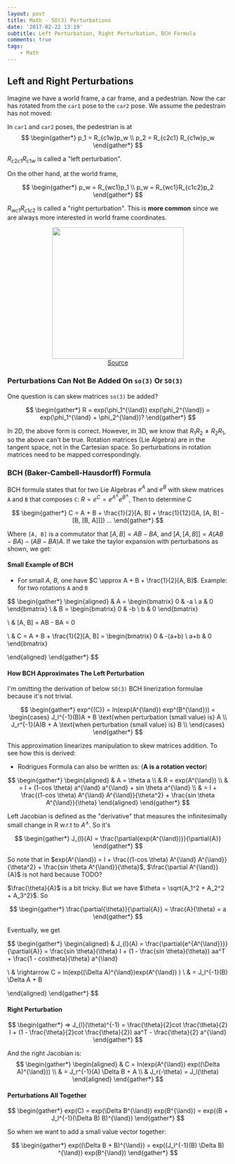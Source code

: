 ```yaml
---
layout: post
title: Math - SO(3) Perturbations
date: '2017-02-22 13:19'
subtitle: Left Perturbation, Right Perturbation, BCH Formula
comments: true
tags:
    - Math
---
```


## Left and Right Perturbations

Imagine we have a world frame, a car frame, and a pedestrian. Now the car has rotated from the `car1` pose to the `car2` pose. We assume the pedestrain has not moved:

In `car1` and `car2` poses, the pedestrian is at
$$
\begin{gather*}
p_1 = R_{c1w}p_w
\\
p_2 = R_{c2c1} R_{c1w}p_w
\end{gather*}
$$

$R_{c2c1} R_{c1w}$ is called a "left perturbation".

On the other hand, at the world frame,

$$
\begin{gather*}
p_w = R_{wc1}p_1
\\
p_w = R_{wc1}R_{c1c2}p_2
\end{gather*}
$$

$R_{wc1}R_{c1c2}$ is called a "right perturbation". This is **more common** since we are always more interested in world frame coordinates.

<div style="text-align: center;">
<p align="center">
    <figure>
        <img src="https://github.com/user-attachments/assets/081626cc-89db-43cf-a4fa-3cf353a7bc25" height="300" alt=""/>
        <figcaption><a href="https://alida.tistory.com/73">Source</a></figcaption>
    </figure>
</p>
</div>


### Perturbations Can Not Be Added On `so(3)` Or `SO(3)`

One question is can skew matrices `so(3)` be added?

$$
\begin{gather*}
R = exp(\phi_1^{\land}) exp(\phi_2^{\land}) = exp(\phi_1^{\land} + \phi_2^{\land})?
\end{gather*}
$$

In 2D, the above form is correct. However, in 3D, we know that $R_1R_2 \ne R_2R_1$, so the above can't be true. Rotation matrices (Lie Algebra) are in the tangent space, not in the Cartesian space. So perturbations in rotation matrices need to be mapped correspondingly.

### BCH (Baker-Cambell-Hausdorff) Formula

BCH formula states that for two Lie Algebras $e^{A}$ and $e^{B}$ with skew matrices `A` and `B` that composes `C`: $R = e^{C} = e^{A^{\land}} e^{B^{\land}}$, Then to determine C

$$
\begin{gather*}
C = A + B + \frac{1}{2}[A, B] + \frac{1}{12}([A, [A, B] - [B, [B, A]]]) ...
\end{gather*}
$$

Where `[A, B]` is a commutator that $[A, B] = AB - BA$, and $[A, [A, B]] = A(AB-BA) - (AB-BA)A$. If we take the taylor expansion with perturbations as shown, we get:

#### Small Example of BCH

- For small $A$, $B$, one have $C \approx A + B + \frac{1}{2}[A, B]$. Example: for two rotations `A` and `B`

$$
\begin{gather*}
\begin{aligned}
& A = \begin{bmatrix}
0 & -a  \\
a & 0
\end{bmatrix}
\\ &
B = \begin{bmatrix}
0 & -b  \\
b & 0
\end{bmatrix}

\\ &
[A, B] = AB - BA = 0

\\ &
C = A + B + \frac{1}{2}[A, B] = \begin{bmatrix}
0 & -(a+b)  \\
a+b & 0
\end{bmatrix}

\end{aligned}
\end{gather*}
$$

#### How BCH Approximates The Left Perturbation

I'm omitting the derivation of below `SO(3)` BCH linerization formulae because it's not trivial.

$$
\begin{gather*}
exp^{(C)} = ln(exp(A^{\land}) exp^(B^{\land})) =
\begin{cases}
J_l^{-1}(B)A + B \text{when perturbation (small value) is} A \\
J_r^{-1}(A)B + A \text{when perturbation (small value) is} B \\
\end{cases}
\end{gather*}
$$

This approximation linearizes manipulation to skew matrices addition. To see how this is derived:

- Rodrigues Formula can also be written as: (**A is a rotation vector**)

$$
\begin{gather*}
\begin{aligned}
&
A = \theta a
\\ &
R = exp(A^{\land})
\\ &
= I + (1-cos \theta) a^{\land} a^{\land} + sin \theta a^{\land}
\\ &
= I + \frac{(1-cos \theta) A^{\land} A^{\land}}{\theta^2} + \frac{sin \theta A^{\land}}{\theta}  
\end{aligned}
\end{gather*}
$$

Left Jacobian is defined as the "derivative" that measures the infinitesimally small change in R w.r.t to $A^{\land}$. So it's

$$
\begin{gather*}
J_{l}(A) =  \frac{\partial{exp(A^{\land})}}{\partial{A}}
\end{gather*}
$$

So note that in $exp(A^{\land}) = I + \frac{(1-cos \theta) A^{\land} A^{\land}}{\theta^2} + \frac{sin \theta A^{\land}}{\theta}$, $\frac{\partial A^{\land}}{A}$ is not hard because TODO?

$\frac{\theta}{A}$ is a bit tricky. But we have $\theta = \sqrt{A_1^2 + A_2^2 + A_3^2}$. So

$$
\begin{gather*}
\frac{\partial{\theta}}{\partial{A}} = \frac{A}{\theta} = a
\end{gather*}
$$

Eventually, we get

$$
\begin{gather*}
\begin{aligned}
&
J_{l}(A) = \frac{\partial{e^{A^{\land}}}}{\partial{A}} = \frac{sin \theta}{\theta} I + (1 - \frac{sin \theta}{\theta}) aa^T + \frac{1 - cos\theta}{\theta} a^{\land}

\\ &
\rightarrow
C = ln(exp((\Delta A)^{\land})exp(A^{\land}) )
\\ &
= J_l^{-1}(B) \Delta A + B

\end{aligned}
\end{gather*}
$$

#### Right Perturbation

$$
\begin{gather*}
=> J_{l}(\theta)^{-1} = \frac{\theta}{2}cot \frac{\theta}{2} I + (1 - \frac{\theta}{2}cot \frac{\theta}{2}) aa^T - \frac{\theta}{2} a^{\land}
\end{gather*}
$$

And the right Jacobian is:
$$
\begin{gather*}
\begin{aligned}
& C = ln(exp(A^{\land}) exp((\Delta A)^{\land}))
\\ &
= J_r^{-1}(A) \Delta B + A
\\ &
J_r(-\theta) = J_l(\theta) 
\end{aligned}
\end{gather*}
$$

#### Perturbations All Together

$$
\begin{gather*}
exp(C) = exp(\Delta B^{\land}) exp(B^{\land}) = exp((B + J_l^{-1}(\Delta B) B)^{\land})
\end{gather*}
$$

So when we want to add a small value vector together:

$$
\begin{gather*}
exp((\Delta B + B)^{\land}) = exp((J_l^{-1}(B) \Delta B) ^{\land}) exp(B^{\land})
\end{gather*}
$$




